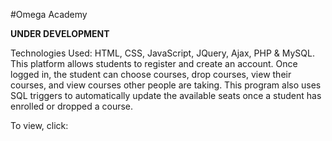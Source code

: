 #Omega Academy

**UNDER DEVELOPMENT**

Technologies Used: HTML, CSS, JavaScript, JQuery, Ajax, PHP & MySQL. This platform allows students to register and create an account. Once logged in, the student can choose courses, drop courses, view their courses, and view courses other people are taking. This program also uses SQL triggers to automatically update the available seats once a student has enrolled or dropped a course.

To view, click: 
